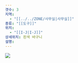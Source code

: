 ```yaml
---
갯수: 3
지역:
  - "[[../../ZONE/사무실|사무실]]"
종류: "[[도구]]"
위치:
  - "[[I-J|I-J]]"
상세위치: 흰색 바구니
설명:
---
```


![](http://192.168.50.22/devices/240821_IMG_0033.jpg)